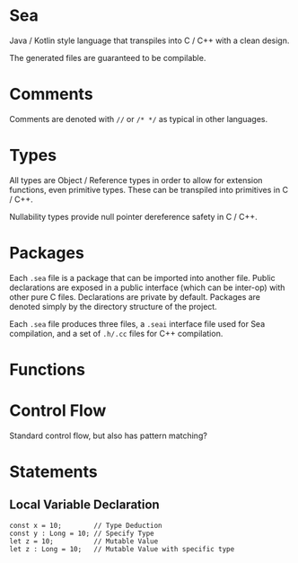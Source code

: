 # Sea

Java / Kotlin style language that transpiles into C / C++ with a clean design.

The generated files are guaranteed to be compilable. 

# Comments
Comments are denoted with `//` or `/* */` as typical in other languages.

# Types
All types are Object / Reference types in order to allow for extension
functions, even primitive types. These can be transpiled into primitives in 
C / C++. 

Nullability types provide null pointer dereference safety in C / C++.

# Packages
Each `.sea` file is a package that can be imported into another file. Public 
declarations are exposed in a public interface (which can be inter-op) with 
other pure C files. Declarations are private by default. Packages are denoted
simply by the directory structure of the project. 

Each `.sea` file produces three files, a `.seai` interface file used for Sea 
compilation, and a set of `.h/.cc` files for C++ compilation.

# Functions

# Control Flow
Standard control flow, but also has pattern matching?

# Statements

## Local Variable Declaration
```
const x = 10;        // Type Deduction
const y : Long = 10; // Specify Type
let z = 10;          // Mutable Value
let z : Long = 10;   // Mutable Value with specific type
```